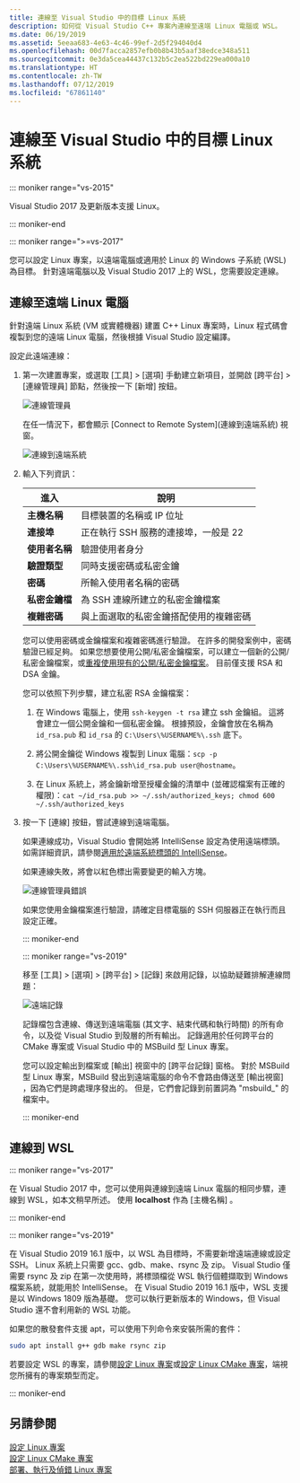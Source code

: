 ```yaml
---
title: 連線至 Visual Studio 中的目標 Linux 系統
description: 如何從 Visual Studio C++ 專案內連線至遠端 Linux 電腦或 WSL。
ms.date: 06/19/2019
ms.assetid: 5eeaa683-4e63-4c46-99ef-2d5f294040d4
ms.openlocfilehash: 00d7facca2857efb0b8b43b5aaf38edce348a511
ms.sourcegitcommit: 0e3da5cea44437c132b5c2ea522bd229ea000a10
ms.translationtype: HT
ms.contentlocale: zh-TW
ms.lasthandoff: 07/12/2019
ms.locfileid: "67861140"
---
```

# <a name="connect-to-your-target-linux-system-in-visual-studio"></a>連線至 Visual Studio 中的目標 Linux 系統

::: moniker range="vs-2015"

Visual Studio 2017 及更新版本支援 Linux。

::: moniker-end

::: moniker range=">=vs-2017"

您可以設定 Linux 專案，以遠端電腦或適用於 Linux 的 Windows 子系統 (WSL) 為目標。 針對遠端電腦以及 Visual Studio 2017 上的 WSL，您需要設定連線。 

## <a name="connect-to-a-remote-linux-computer"></a>連線至遠端 Linux 電腦

針對遠端 Linux 系統 (VM 或實體機器) 建置 C++ Linux 專案時，Linux 程式碼會複製到您的遠端 Linux 電腦，然後根據 Visual Studio 設定編譯。

設定此遠端連線：

1. 第一次建置專案，或選取 [工具] > [選項]  手動建立新項目，並開啟 [跨平台] > [連線管理員]  節點，然後按一下 [新增]  按鈕。

   ![連線管理員](media/settings_connectionmanager.png)

   在任一情況下，都會顯示 [Connect to Remote System]\(連線到遠端系統)  視窗。

   ![連線到遠端系統](media/connect.png)

1. 輸入下列資訊：

   | 進入 | 說明
   | ----- | ---
   | **主機名稱**           | 目標裝置的名稱或 IP 位址
   | **連接埠**                | 正在執行 SSH 服務的連接埠，一般是 22
   | **使用者名稱**           | 驗證使用者身分
   | **驗證類型** | 同時支援密碼或私密金鑰
   | **密碼**            | 所輸入使用者名稱的密碼
   | **私密金鑰檔**    | 為 SSH 連線所建立的私密金鑰檔案
   | **複雜密碼**          | 與上面選取的私密金鑰搭配使用的複雜密碼

   您可以使用密碼或金鑰檔案和複雜密碼進行驗證。 在許多的開發案例中，密碼驗證已經足夠。 如果您想要使用公開/私密金鑰檔案，可以建立一個新的公開/私密金鑰檔案，或[重複使用現有的公開/私密金鑰檔案](https://security.stackexchange.com/questions/10203/reusing-private-public-keys)。 目前僅支援 RSA 和 DSA 金鑰。 
   
   您可以依照下列步驟，建立私密 RSA 金鑰檔案：

    1. 在 Windows 電腦上，使用 `ssh-keygen -t rsa` 建立 ssh 金鑰組。 這將會建立一個公開金鑰和一個私密金鑰。 根據預設，金鑰會放在名稱為 `id_rsa.pub` 和 `id_rsa` 的 `C:\Users\%USERNAME%\.ssh` 底下。

    1. 將公開金鑰從 Windows 複製到 Linux 電腦：`scp -p C:\Users\%USERNAME%\.ssh\id_rsa.pub user@hostname`。

    1. 在 Linux 系統上，將金鑰新增至授權金鑰的清單中 (並確認檔案有正確的權限)：`cat ~/id_rsa.pub >> ~/.ssh/authorized_keys; chmod 600 ~/.ssh/authorized_keys`

1. 按一下 [連線]  按鈕，嘗試連線到遠端電腦。 

   如果連線成功，Visual Studio 會開始將 IntelliSense 設定為使用遠端標頭。 如需詳細資訊，請參閱[適用於遠端系統標頭的 IntelliSense](configure-a-linux-project.md#remote_intellisense)。

   如果連線失敗，將會以紅色標出需要變更的輸入方塊。

   ![連線管理員錯誤](media/settings_connectionmanagererror.png)

   如果您使用金鑰檔案進行驗證，請確定目標電腦的 SSH 伺服器正在執行而且設定正確。

   ::: moniker-end

   ::: moniker range="vs-2019"

   移至 [工具] > [選項] > [跨平台] > [記錄]  來啟用記錄，以協助疑難排解連線問題：

   ![遠端記錄](media/remote-logging-vs2019.png)

   記錄檔包含連線、傳送到遠端電腦 (其文字、結束代碼和執行時間) 的所有命令，以及從 Visual Studio 到殼層的所有輸出。 記錄適用於任何跨平台的 CMake 專案或 Visual Studio 中的 MSBuild 型 Linux 專案。

   您可以設定輸出到檔案或 [輸出] 視窗中的 [跨平台記錄]  窗格。 對於 MSBuild 型 Linux 專案，MSBuild 發出到遠端電腦的命令不會路由傳送至 [輸出視窗]  ，因為它們是跨處理序發出的。 但是，它們會記錄到前置詞為 "msbuild_" 的檔案中。

   ::: moniker-end

## <a name="connect-to-wsl"></a>連線到 WSL

::: moniker range="vs-2017"

在 Visual Studio 2017 中，您可以使用與連線到遠端 Linux 電腦的相同步驟，連線到 WSL，如本文稍早所述。 使用 **localhost** 作為 [主機名稱]  。

::: moniker-end

::: moniker range="vs-2019"

在 Visual Studio 2019 16.1 版中，以 WSL 為目標時，不需要新增遠端連線或設定 SSH。 Linux 系統上只需要 gcc、gdb、make、rsync 及 zip。 Visual Studio 僅需要 rsync 及 zip 在第一次使用時，將標頭檔從 WSL 執行個體擷取到 Windows 檔案系統，就能用於 IntelliSense。 在 Visual Studio 2019 16.1 版中，WSL 支援是以 Windows 1809 版為基礎。 您可以執行更新版本的 Windows，但 Visual Studio 還不會利用新的 WSL 功能。

如果您的散發套件支援 apt，可以使用下列命令來安裝所需的套件：

```bash
sudo apt install g++ gdb make rsync zip
```

若要設定 WSL 的專案，請參閱[設定 Linux 專案](configure-a-linux-project.md)或[設定 Linux CMake 專案](cmake-linux-project.md)，端視您所擁有的專案類型而定。

::: moniker-end

## <a name="see-also"></a>另請參閱

[設定 Linux 專案](configure-a-linux-project.md)<br />
[設定 Linux CMake 專案](cmake-linux-project.md)<br />
[部署、執行及偵錯 Linux 專案](deploy-run-and-debug-your-linux-project.md)<br />




